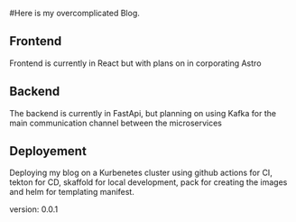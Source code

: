 #Here is my overcomplicated Blog. 

## Frontend
Frontend is currently in React but with plans on in corporating Astro

## Backend
The backend is currently in FastApi, but planning on using Kafka for the main communication channel between the
microservices

## Deployement
Deploying my blog on a Kurbenetes cluster using github actions for CI, tekton for CD, skaffold for local development,
pack for creating the images and helm for templating manifest.


version: 0.0.1
